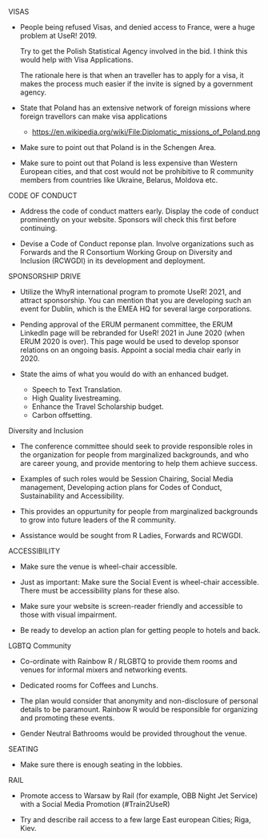 
VISAS

- People being refused Visas, and denied access to France, were a huge problem at UseR! 2019.

  Try to get the Polish Statistical Agency involved in the bid. I think this would help with Visa Applications. 

  The rationale here is that when an traveller has to apply for a visa, it makes the process much easier if the invite is signed by a government agency.

- State that Poland has an extensive network of foreign missions where foreign travellors can make visa applications

  - https://en.wikipedia.org/wiki/File:Diplomatic_missions_of_Poland.png

- Make sure to point out that Poland is in the Schengen Area.

- Make sure to point out that Poland is less expensive than Western European cities, and that cost would not be prohibitive to 
  R community members from countries like Ukraine, Belarus, Moldova etc.

CODE OF CONDUCT

- Address the code of conduct matters early. Display the code of conduct prominently on your website. Sponsors will check this first before continuing.

- Devise a Code of Conduct reponse plan. 
  Involve organizations such as Forwards and the R Consortium Working Group on Diversity and Inclusion (RCWGDI) in its development and deployment.

SPONSORSHIP DRIVE

- Utilize the WhyR international program to promote UseR! 2021, and attract sponsorship.
  You can mention that you are developing such an event for Dublin, which is the EMEA HQ for several large corporations.

- Pending approval of the ERUM permanent committee, the ERUM LinkedIn page will be rebranded for UseR! 2021 in June 2020 (when ERUM 2020 is over).
  This page would be used to develop sponsor relations on an ongoing basis.
  Appoint a social media chair early in 2020.

- State the aims of what you would do with an enhanced budget.
    * Speech to Text Translation.
    * High Quality livestreaming.
    * Enhance the Travel Scholarship budget.
    * Carbon offsetting.


Diversity and Inclusion

- The conference committee should seek to provide responsible roles in the organization for people from marginalized backgrounds, and who are career young, and 
  provide mentoring to help them achieve success.

- Examples of such roles would be Session Chairing, Social Media management, Developing action plans for Codes of Conduct, Sustainability and Accessibility.
  
- This provides an oppurtunity for people from marginalized backgrounds to grow into future leaders of the R community.

- Assistance would be sought from R Ladies, Forwards and RCWGDI. 


ACCESSIBILITY

- Make sure the venue is wheel-chair accessible.

- Just as important: Make sure the Social Event is wheel-chair accessible. There must be accessibility plans for these also.

- Make sure your website is screen-reader friendly and accessible to those with visual impairment.

- Be ready to develop an action plan for getting people to hotels and back.


LGBTQ Community

- Co-ordinate with Rainbow R / RLGBTQ to provide them rooms and venues for informal mixers and networking events. 

- Dedicated rooms for Coffees and Lunchs.

- The plan would consider that anonymity and non-disclosure of personal details to be paramount. Rainbow R would be responsible for organizing and promoting these events.

- Gender Neutral Bathrooms would be provided throughout the venue.


SEATING

- Make sure there is enough seating in the lobbies.




RAIL

- Promote access to Warsaw by Rail (for example, OBB Night Jet Service) with a Social Media Promotion (#Train2UseR)

- Try and describe rail access to a few large East european Cities; Riga, Kiev.
